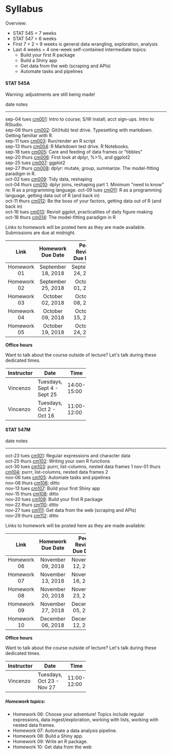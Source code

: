 # Syllabus



Overview:

  * STAT 545 = 7 weeks
  * STAT 547 = 6 weeks
  * First 7 + 2 = 9 weeks is general data wrangling, exploration, analysis
  * Last 4 weeks = 4 one-week self-contained intermediate topics:
    - Build your first R package
    - Build a Shiny app
    - Get data from the web (scraping and APIs)
    - Automate tasks and pipelines

<!-- unholy hack to make following two tables less wide and the same wide -->
<style type="text/css">
table {
   max-width: 50%;
}
</style>

#### STAT 545A

Warning: adjustments are still being made!


date           notes                                                                                                                   
-------------  ------------------------------------------------------------------------------------------------------------------------
sep-04 tues    <a href="cm001.nb.html">cm001</a>: Intro to course; S/W install; acct sign-ups. Intro to RStudio.      
sep-06 thurs   <a href="cm002.nb.html">cm002</a>: Git(Hub) test drive. Typesetting with markdown. Getting familiar with R.          
sep-11 tues    <a href="cm003.nb.html">cm003</a>: Run/render an R script                
sep-13 thurs   <a href="cm004.nb.html">cm004</a>: R Markdown test drive. R Notebooks.                                         
sep-18 tues    <a href="cm005.nb.html">cm005</a>: Care and feeding of data frames or "tibbles"                          
sep-20 thurs   <a href="cm006.nb.html">cm006</a>: First look at dplyr, %>%, and ggplot2                             
sep-25 tues    <a href="cm007.nb.html">cm007</a>: ggplot2                                                                         
sep-27 thurs   <a href="cm008.nb.html">cm008</a>: dplyr: mutate, group, summarize. The model-fitting paradigm in R.                          
oct-02 tues    <a href="cm009.nb.html">cm009</a>: Tidy data, reshaping                                                         
oct-04 thurs   <a href="cm010.nb.html">cm010</a>: dplyr joins, reshaping part 1. Minimum "need to know" re: R as a programming language.
oct-09 tues    <a href="cm011.nb.html">cm011</a>: R as a programming language, getting data out of R (and back in)  
oct-11 thurs   <a href="cm012.nb.html">cm012</a>: Be the boss of your factors, getting data out of R (and back in)        
oct-16 tues    <a href="cm013.nb.html">cm013</a>: Revisit ggplot, practicalities of daily figure-making                 
oct-18 thurs   <a href="cm014.nb.html">cm014</a>: The model-fitting paradigm in R    

Links to homework will be posted here as they are made available. Submissions are due at midnight.

| Link |  Homework Due Date  |  Peer Review Due Date |
| :--: | :---------------: | :-----------------: |
| Homework 01 | September 18, 2018 | September 24, 2018 |
| Homework 02 | September 25, 2018 | October 01, 2018 |
| Homework 03 | October 02,   2018 | October 08, 2018 |
| Homework 04 | October 09,   2018 | October 15, 2018 |
| Homework 05 | October 19,   2018 | October 24, 2018 |

__Office hours__

Want to talk about the course outside of lecture? Let's talk during these dedicated times.

| Instructor | Date | Time | Place |
|------------|------|------|-------|
| Vincenzo | Tuesdays, Sept 4 - Sept 25 | 14:00-15:00 | ESB 1043 |
| Vincenzo | Tuesdays, Oct 2 - Oct 16 | 11:00-12:00 | ESB 1043 |

#### STAT 547M


date           notes                                                                                             
-------------  --------------------------------------------------------------------------------------------------
oct-23 tues    <a href="cm101.nb.html">cm101</a>: Regular expressions and character data       
oct-25 thurs   <a href="cm102.nb.html">cm102</a>: Writing your own R functions                    
oct-30 tues    <a href="cm103.nb.html">cm103</a>: purrr, list-columns, nested data frames 1
nov-01 thurs   <a href="cm104.nb.html">cm104</a>: purrr, list-columns, nested data frames 2   
nov-06 tues    <a href="cm105.nb.html">cm105</a>: Automate tasks and pipelines   
nov-08 thurs   <a href="cm106.nb.html">cm106</a>: ditto                                         
nov-13 tues    <a href="cm107.nb.html">cm107</a>: Build your first Shiny app                
nov-15 thurs   <a href="cm108.nb.html">cm108</a>: ditto                                                  
nov-20 tues    <a href="cm109.nb.html">cm109</a>: Build your first R package                               
nov-22 thurs   <a href="cm110.nb.html">cm110</a>: ditto                                                    
nov-27 tues    <a href="cm111.nb.html">cm111</a>: Get data from the web (scraping and APIs)                 
nov-29 thurs   <a href="cm112.nb.html">cm112</a>: ditto                                                     

Links to homework will be posted here as they are made available:

| Link |  Homework Due Date  |  Peer Review Due Date |
| :--: | :---------------: | :-----------------: |
| Homework 06 | November 09, 2018 | November 12, 2018 |
| Homework 07 | November 13, 2018 | November 16, 2018 |
| Homework 08 | November 20, 2018 | November 23, 2018 |
| Homework 09 | November 27, 2018 | December 05, 2018 |
| Homework 10 | December 06, 2018 | December 12, 2018 |

__Office hours__

Want to talk about the course outside of lecture? Let's talk during these dedicated times.

| Instructor | Date | Time | Place |
|------------|------|------|-------|
| Vincenzo | Tuesdays, Oct 23 - Nov 27 | 11:00-12:00 | ESB 1043 |


##### Homework topics:

  * Homework 06: Choose your adventure! Topics include regular expressions, data ingest/exploration, working with lists, working with nested data frames.
  * Homework 07: Automate a data analysis pipeline.
  * Homework 08: Build a Shiny app.
  * Homework 09: Write an R package.
  * Homework 10: Get data from the web
